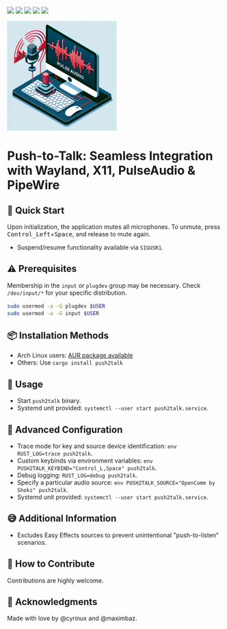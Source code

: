 ![](https://img.shields.io/github/issues-raw/cyrinux/push2talk)
![](https://img.shields.io/github/stars/cyrinux/push2talk)
![](https://img.shields.io/aur/version/push2talk-git)
![](https://img.shields.io/crates/d/push2talk)
![](https://img.shields.io/crates/v/push2talk)

![Push-to-Talk Logo](./pictures/logo-small.png)

# Push-to-Talk: Seamless Integration with Wayland, X11, PulseAudio & PipeWire

## 🥅 Quick Start

Upon initialization, the application mutes all microphones. To unmute, press <kbd>Control_Left</kbd>+<kbd>Space</kbd>, and release to mute again.

- Suspend/resume functionality available via `SIGUSR1`.

## ⚠️ Prerequisites

Membership in the `input` or `plugdev` group may be necessary. Check `/dev/input/*` for your specific distribution.

```bash
sudo usermod -a -G plugdev $USER
sudo usermod -a -G input $USER
```

## 📦 Installation Methods

- Arch Linux users: [AUR package available](https://aur.archlinux.org/packages/push2talk-git)
- Others: Use `cargo install push2talk`

## 🎤 Usage

- Start `push2talk` binary.
- Systemd unit provided: `systemctl --user start push2talk.service`.

## 🎤 Advanced Configuration

- Trace mode for key and source device identification: `env RUST_LOG=trace push2talk`.
- Custom keybinds via environment variables: `env PUSH2TALK_KEYBIND="Control_L,Space" push2talk`.
- Debug logging: `RUST_LOG=debug push2talk`.
- Specify a particular audio source: `env PUSH2TALK_SOURCE="OpenComm by Shokz" push2talk`.
- Systemd unit provided: `systemctl --user start push2talk.service`.

## 😅 Additional Information

- Excludes Easy Effects sources to prevent unintentional "push-to-listen" scenarios.

## 👥 How to Contribute

Contributions are highly welcome.

## 💑 Acknowledgments

Made with love by @cyrinux and @maximbaz.
